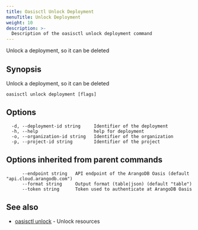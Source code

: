 ```yaml
---
title: Oasisctl Unlock Deployment
menuTitle: Unlock Deployment
weight: 10
description: >-
  Description of the oasisctl unlock deployment command
---
```

Unlock a deployment, so it can be deleted

## Synopsis

Unlock a deployment, so it can be deleted

```
oasisctl unlock deployment [flags]
```

## Options

```
  -d, --deployment-id string     Identifier of the deployment
  -h, --help                     help for deployment
  -o, --organization-id string   Identifier of the organization
  -p, --project-id string        Identifier of the project
```

## Options inherited from parent commands

```
      --endpoint string   API endpoint of the ArangoDB Oasis (default "api.cloud.arangodb.com")
      --format string     Output format (table|json) (default "table")
      --token string      Token used to authenticate at ArangoDB Oasis
```

## See also

* [oasisctl unlock](_index.md)	 - Unlock resources

